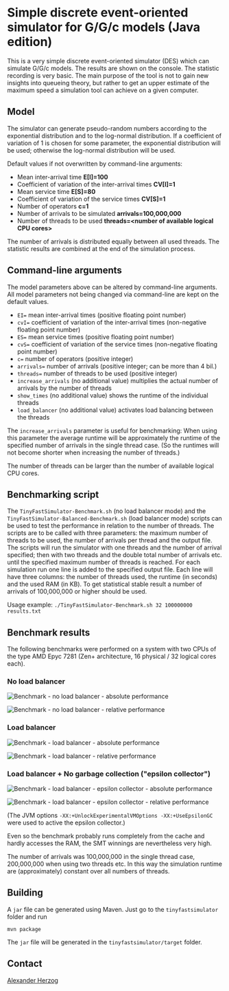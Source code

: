 # Simple discrete event-oriented simulator for G/G/c models (Java edition)

This is a very simple discrete event-oriented simulator (DES) which can simulate G/G/c models. The results are shown on the console.
The statistic recording is very basic.
The main purpose of the tool is not to gain new insights into queueing theory, but rather to get an upper estimate of the maximum speed a simulation tool can achieve on a given computer.

## Model

The simulator can generate pseudo-random numbers according to the exponential distribution and to the log-normal distribution.
If a coefficient of variation of 1 is chosen for some parameter, the exponential distribution will be used; otherwise the log-normal distribution will be used.

Default values if not overwritten by command-line arguments:

* Mean inter-arrival time **E[I]=100**
* Coefficient of variation of the inter-arrival times **CV[I]=1**
* Mean service time **E[S]=80**
* Coefficient of variation of the service times **CV[S]=1**
* Number of operators **c=1**
* Number of arrivals to be simulated **arrivals=100,000,000**
* Number of threads to be used **threads=&lt;number of available logical CPU cores&gt;**

The number of arrivals is distributed equally between all used threads. The statistic results are combined at the end of the simulation process.

## Command-line arguments

The model parameters above can be altered by command-line arguments. All model parameters not being changed via command-line are kept on the default values.

* `EI=` mean inter-arrival times (positive floating point number)
* `cvI=` coefficient of variation of the inter-arrival times (non-negative floating point number)
* `ES=` mean service times (positive floating point number)
* `cvS=` coefficient of variation of the service times (non-negative floating point number)
* `c=` number of operators (positive integer)
* `arrivals=` number of arrivals (positive integer; can be more than 4 bil.)
* `threads=` number of threads to be used (positive integer)
* `increase_arrivals` (no additional value) multiplies the actual number of arrivals by the number of threads
* `show_times` (no additional value) shows the runtime of the individual threads
* `load_balancer` (no additional value) activates load balancing between the threads

The `increase_arrivals` parameter is useful for benchmarking: When using this parameter the average runtime will be approximately the runtime of the specified number of arrivals in the single thread case. (So the runtimes will not become shorter when increasing the number of threads.)

The number of threads can be larger than the number of available logical CPU cores.

## Benchmarking script

The `TinyFastSimulator-Benchmark.sh` (no load balancer mode) and the `TinyFastSimulator-Balanced-Benchmark.sh` (load balancer mode) scripts can be used to test the performance in relation to the number of threads. The scripts are to be called with three parameters: the maximum number of threads to be used, the number of arrivals per thread and the output file. The scripts will run the simulator with one threads and the number of arrival specified; then with two threads and the double total number of arrivals etc. until the specified maximum number of threads is reached. For each simulation run one line is added to the specified output file. Each line will have three columns: the number of threads used, the runtime (in seconds) and the used RAM (in KB). To get statistical stable result a number of arrivals of 100,000,000 or higher should be used.

Usage example: `./TinyFastSimulator-Benchmark.sh 32 100000000 results.txt`

## Benchmark results

The following benchmarks were performed on a system with two CPUs of the type AMD Epyc 7281 (Zen+ architecture, 16 physical / 32 logical cores each).

### No load balancer

![Benchmark - no load balancer - absolute performance](images/Benchmark1.png)

![Benchmark - no load balancer - relative performance](images/Benchmark2.png)

### Load balancer

![Benchmark - load balancer - absolute performance](images/Benchmark3.png)

![Benchmark - load balancer - relative performance](images/Benchmark4.png)

### Load balancer + No garbage collection ("epsilon collector")

![Benchmark - load balancer - epsilon collector - absolute performance](images/Benchmark5.png)

![Benchmark - load balancer - epsilon collector - relative performance](images/Benchmark6.png)

(The JVM options `-XX:+UnlockExperimentalVMOptions -XX:+UseEpsilonGC` were used to active the epsilon collector.)

Even so the benchmark probably runs completely from the cache and hardly accesses the RAM, the SMT winnings are nevertheless very high.

The number of arrivals was 100,000,000 in the single thread case, 200,000,000 when using two threads etc. In this way the simulation runtime are (approximately) constant over all numbers of threads.

## Building

A `jar` file can be generated using Maven. Just go to the `tinyfastsimulator` folder and run
```
mvn package
```
The `jar` file will be generated in the `tinyfastsimulator/target` folder.

## Contact

[Alexander Herzog](https://github.com/A-Herzog)
